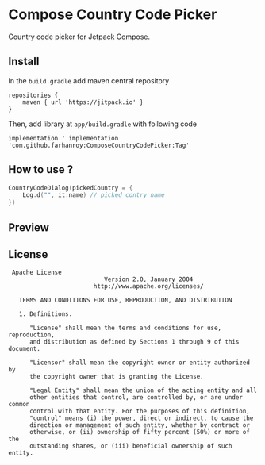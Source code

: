 # Compose Country Code Picker
Country code picker for Jetpack Compose.

## Install
In the `build.gradle` add maven central repository
```
repositories {
    maven { url 'https://jitpack.io' }
}
```
Then, add library at `app/build.gradle` with following code
```
implementation ' implementation 'com.github.farhanroy:ComposeCountryCodePicker:Tag'
```

## How to use ?

```kotlin
CountryCodeDialog(pickedCountry = { 
    Log.d("", it.name) // picked contry name
})

```

## Preview

## License
```
 Apache License
                           Version 2.0, January 2004
                        http://www.apache.org/licenses/

   TERMS AND CONDITIONS FOR USE, REPRODUCTION, AND DISTRIBUTION

   1. Definitions.

      "License" shall mean the terms and conditions for use, reproduction,
      and distribution as defined by Sections 1 through 9 of this document.

      "Licensor" shall mean the copyright owner or entity authorized by
      the copyright owner that is granting the License.

      "Legal Entity" shall mean the union of the acting entity and all
      other entities that control, are controlled by, or are under common
      control with that entity. For the purposes of this definition,
      "control" means (i) the power, direct or indirect, to cause the
      direction or management of such entity, whether by contract or
      otherwise, or (ii) ownership of fifty percent (50%) or more of the
      outstanding shares, or (iii) beneficial ownership of such entity.
```